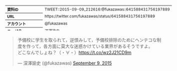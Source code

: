 <table style="font-size: 9pt; width: 610px; margin-bottom: 20px; height: 80px;">
<tbody>
    <tr>
        <th align=left>資料ID</th>
        <td align=left>TWEET::2015-09-09_212616:@fukazawas::641588431756197889</td>
    </tr>
    <tr>
        <th align=left>URL</th>
        <td align=left>https://twitter.com/fukazawas/status/641588431756197889</td>
    </tr>
    <tr>
        <th align=left>アカウント</th>
        <td align=left>@fukazawas</td>
    </tr>
    <tr>
        <th align=left>ユーザ名</th>
        <td align=left>深澤諭史</td>
    </tr>
    <tr>
        <th align=left>ツイートの記録日時</th>
        <td align=left>created_at 2022-08-24_0949</td>
    </tr>
</tbody>
</table>
<blockquote class="twitter-tweet" data-width="450"  data-lang="ja"><p lang="ja" dir="ltr">予備校に学生を取られて，逆恨みして，予備校排除のためにヘンテコな制度を作って，各方面に莫大な迷惑かけている業界があるそうですよ。<br>どこなんでしょね？（・∀・）<a href="https://t.co/wz2J21CD9m">https://t.co/wz2J21CD9m</a></p>&mdash; 深澤諭史 (@fukazawas) <a href="https://twitter.com/fukazawas/status/641588431756197889?ref_src=twsrc%5Etfw">September 9, 2015</a></blockquote>
<script async src="https://platform.twitter.com/widgets.js" charset="utf-8"></script>


